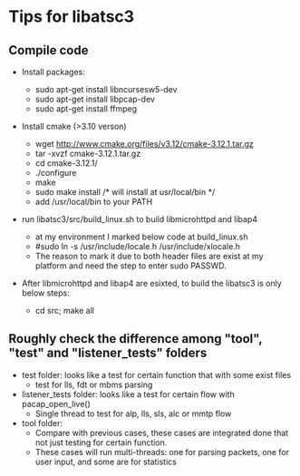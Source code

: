 # Tips for libatsc3 
## Compile code
* Install packages: 
  * sudo apt-get install libncursesw5-dev
  * sudo apt-get install libpcap-dev 
  * sudo apt-get install ffmpeg 
  
* Install cmake (>3.10 verson)
  * wget http://www.cmake.org/files/v3.12/cmake-3.12.1.tar.gz 
  * tar -xvzf cmake-3.12.1.tar.gz 
  * cd cmake-3.12.1/ 
  * ./configure 
  * make 
  * sudo make install   /* will install at usr/local/bin */ 
  * add /usr/local/bin to your PATH 
* run libatsc3/src/build_linux.sh to build libmicrohttpd and libap4
  * at my environment I marked below code at build_linux.sh 
  * #sudo ln -s /usr/include/locale.h /usr/include/xlocale.h 
  * The reason to mark it due to both header files are exist at my platform and need the step to enter sudo PASSWD.
* After libmicrohttpd and libap4 are esixted, to build the libatsc3 is only below steps:
  * cd src; make all
  
## Roughly check the difference among "tool", "test" and "listener_tests" folders
* test folder: looks like a test for certain function that with some exist files
  * test for lls, fdt or mbms parsing
* listener_tests folder: looks like a test for certain flow with pacap_open_live()
  * Single thread to test for alp, lls, sls, alc or mmtp flow
* tool folder: 
  * Compare with previous cases, these cases are integrated done that not just testing for certain function.
  * These cases will run multi-threads: one for parsing packets, one for user input, and some are for statistics

